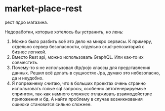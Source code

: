 # market-place-rest
рест ядро магазина. 


Недоработки, которые хотелось бы устранить, но лень:

1. Можно было разбить всё это дело на микро сервисы. К примеру, отдельно сервер безопасности, отдельно crud-репозиторий с бизнес логикой.
2. Вместо Rest api, можно использовать GraphQL. Или как-то их совместить. 
3. Почему-то я не использовал dtp/pojo классы для представления данных. Решил всё делать в сущностях Jpa,
думаю это небезопасно, да и неудобно.
4. Я попрежнему считаю, что в больших проектах очень странно использовать голые sql запросы, особенно автогенерируемые спрингом,
так-как намного сложнее отлаживать взаимодействие приложения и бд. А найти проблему в случае возникновения ошиюки становится сильно сложнее.

